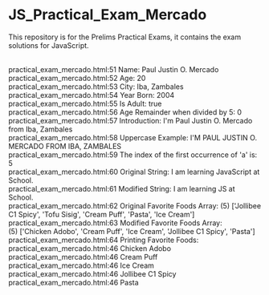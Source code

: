 # JS_Practical_Exam_Mercado
This repository is for the Prelims Practical Exams, it contains the exam solutions for JavaScript.  

<p>
<br>practical_exam_mercado.html:51 Name: Paul Justin O. Mercado
<br>practical_exam_mercado.html:52 Age: 20
<br>practical_exam_mercado.html:53 City: Iba, Zambales
<br>practical_exam_mercado.html:54 Year Born: 2004
<br>practical_exam_mercado.html:55 Is Adult: true
<br>practical_exam_mercado.html:56 Age Remainder when divided by 5: 0
<br>practical_exam_mercado.html:57 Introduction: I'm Paul Justin O. Mercado from Iba, Zambales
<br>practical_exam_mercado.html:58 Uppercase Example: I'M PAUL JUSTIN O. MERCADO FROM IBA, ZAMBALES
<br>practical_exam_mercado.html:59 The index of the first occurrence of 'a' is: 5
<br>practical_exam_mercado.html:60 Original String: I am learning JavaScript at School.
<br>practical_exam_mercado.html:61 Modified String: I am learning JS at School.
<br>practical_exam_mercado.html:62 Original Favorite Foods Array: (5) ['Jollibee C1 Spicy', 'Tofu Sisig', 'Cream Puff', 'Pasta', 'Ice Cream']
<br>practical_exam_mercado.html:63 Modified Favorite Foods Array: (5) ['Chicken Adobo', 'Cream Puff', 'Ice Cream', 'Jollibee C1 Spicy', 'Pasta']
<br>practical_exam_mercado.html:64 Printing Favorite Foods:
<br>practical_exam_mercado.html:46 Chicken Adobo
<br>practical_exam_mercado.html:46 Cream Puff
<br>practical_exam_mercado.html:46 Ice Cream
<br>practical_exam_mercado.html:46 Jollibee C1 Spicy
<br>practical_exam_mercado.html:46 Pasta
</p>
